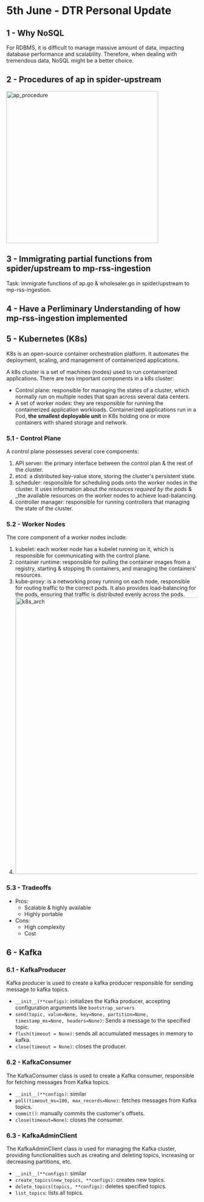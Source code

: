 # 5th June - DTR Personal Update

## 1 - Why NoSQL
For RDBMS, it is difficult to manage massive amount of data, impacting database performance and scalability. Therefore, when dealing with tremendous data, NoSQL might be a better choice.

## 2 - Procedures of ap in spider-upstream
<img width="400" alt="ap_procedure" src="https://github.com/newsbreak-tairan/NewsBreak-Personal-Update/assets/171548189/dacbae96-aea4-4369-a108-791eb9f536f6">

## 3 - Immigrating partial functions from spider/upstream to mp-rss-ingestion
Task: immigrate functions of ap.go & wholesaler.go in spider/upstream to mp-rss-ingestion.

## 4 - Have a Perliminary Understanding of how mp-rss-ingestion implemented

## 5 - Kubernetes (K8s)
K8s is an open-source container orchestration platform. It automates the deployment, scaling, and management of containerized applications.

A k8s cluster is a set of machines (nodes) used to run containerized applications. There are two important components in a k8s cluster:
- Control plane: responsible for managing the states of a cluster, which normally run on multiple nodes that span across several data centers.
- A set of worker nodes: they are responsible for running the containerized application workloads. Containerized applications run in a Pod, **the smallest deployable unit** in K8s holding one or more containers with shared storage and network. 

### 5.1 - Control Plane
A control plane possesses several core components:
1. API server: the primary interface between the control plan & the rest of the cluster.
2. etcd: a distributed key-value store, storing the cluster's persistent state.
3. scheduler: responsible for scheduling pods onto the worker nodes in the cluster. It uses information about _the resources required by the pods_ & _the available resources on the worker nodes to achieve load-balancing.
4. controller manager: responsible for running controllers that managing the state of the cluster.

### 5.2 - Worker Nodes
The core component of a worker nodes include:
1. kubelet: each worker node has a kubelet running on it, which is responsible for communicating with the control plane.
2. container runtime: responsible for pulling the container images from a registry, starting & stopping th containers, and managing the containers' resources.
3. kube-proxy: is a networking proxy running on each node, responsible for routing traffic to the correct pods. It also provides load-balancing for the pods, ensuring that traffic is distributed evenly across the pods.
4. <img width="727" alt="k8s_arch" src="https://github.com/newsbreak-tairan/NewsBreak-Personal-Update/assets/171548189/bba12aac-6b4d-4fd3-8ebe-4c27b33ad0c3">

### 5.3 - Tradeoffs
- Pros:
  - Scalable & highly available
  - Highly portable
- Cons:
  - High complexity
  - Cost

## 6 - Kafka
### 6.1 - KafkaProducer
Kafka producer is used to create a kafka producer responsible for sending message to kafka topics.
- `__init__(**configs)`: initializes the Kafka producer, accepting configuration arguments like `bootstrap_servers`
- `send(topic, value=None, key=None, partition=None, timestamp_ms=None, headers=None)`: Sends a message to the specified topic.
- `flush(timeout = None)`: sends all accumulated messages in memory to kafka.
- `close(timeout = None)`: closes the producer.

### 6.2 - KafkaConsumer
The KafkaConsumer class is used to create a Kafka consumer, responsible for fetching messages from Kafka topics.
- `__init__(**configs)`: similar
- `poll(timeout_ms=100, max_records=None)`: fetches messages from Kafka topics.
- `commit()`: manually commits the customer's offsets.
- `close(timeout=None)`: closes the consumer.

### 6.3 - KafkaAdminClient
The KafkaAdminClient class is used for managing the Kafka cluster, providing functionalities such as creating and deleting topics, increasing or decreasing partitions, etc.
- `__init__(**configs)`: similar
- `create_topics(new_topics, **configs)`: creates new topics.
- `delete_topics(topics, **configs)`: deletes specified topics.
- `list_topics`: lists all topics.
















